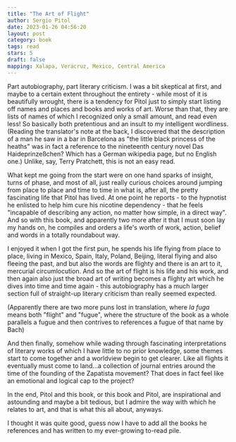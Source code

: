 ```yaml
---
title: "The Art of Flight"
author: Sergio Pitol
date: 2023-01-26 04:56:20
layout: post
category: book
tags: read
stars: 5
draft: false
mapping: Xalapa, Veracruz, Mexico, Central America
---
```


Part autobiography, part literary criticism. I was a bit skeptical at first, and maybe to a certain extent throughout the entirety - while most of it is beautifully wrought, there is a tendency for Pitol just to simply start listing off names and places and books and works of art. Worse than that, they are lists of names of which I recognized only a small amount, and read even less! So basically both pretentious and an insult to my intelligent wordliness. (Reading the translator's note at the back, I discovered that the description of a man he saw in a bar in Barcelona as "the little black princess of the heaths" was in fact a reference to the nineteenth century novel Das Haideprinzeßchen? Which has a German wikipedia page, but no English one.) Unlike, say, Terry Pratchett, this is not an easy read.

What kept me going from the start were on one hand sparks of insight, turns of phase, and most of all, just really curious choices around jumping from place to place and time to time in what is, after all, the pretty fascinating life that Pitol has lived. At one point he reports - to the hypnotist he enlisted to help him cure his nicotine dependency - that he feels "incapable of describing any action, no matter how simple, in a direct way". And so with this book, and apparently two more after it that I must soon lay my hands on, he compiles and orders a life's worth of work, action, belief and words in a totally roundabout way.

I enjoyed it when I got the first pun, he spends his life flying from place to place, living in Mexico, Spain, Italy, Poland, Beijing, literal flying and also fleeing the past, and but also the words are flighty and there is an art to it, mercurial circumlocution. And so the art of flight is his life and his work, and then again also just the broad art of writing becomes a flighty art which he dives into time and time again - this autobiography has a much larger section full of straight-up literary criticism than really seemed expected.

(Apparently there are two more puns lost in translation, where _la fuga_ means both "flight" and "fugue", where the structure of the book as a whole parallels a fugue and then contrives to references a fugue of that name by Bach)

And then finally, somehow while wading through fascinating interpretations of literary works of which I have little to no prior knowledge, some themes start to come together and a worldview begin to get clearer. Like all flights it eventually must come to land...a collection of journal entries around the time of the founding of the Zapatista movement? That does in fact feel like an emotional and logical cap to the project?

In the end, Pitol and this book, or this book and Pitol, are inspirational and astounding and maybe a bit tedious, but I admire the way with which he relates to art, and that is what this all about, anyways.

I thought it was quite good, guess now I have to add all the books he references and has written to my ever-growing to-read pile.
